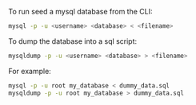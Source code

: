 To run seed a mysql database from the CLI:

```bash
mysql -p -u <username> <database> < <filename>
```

To dump the database into a sql script:

```bash
mysqldump -p -u <username> <database> > <filename>
```

For example:

```bash
mysql -p -u root my_database < dummy_data.sql
mysqldump -p -u root my_database > dummy_data.sql
```
